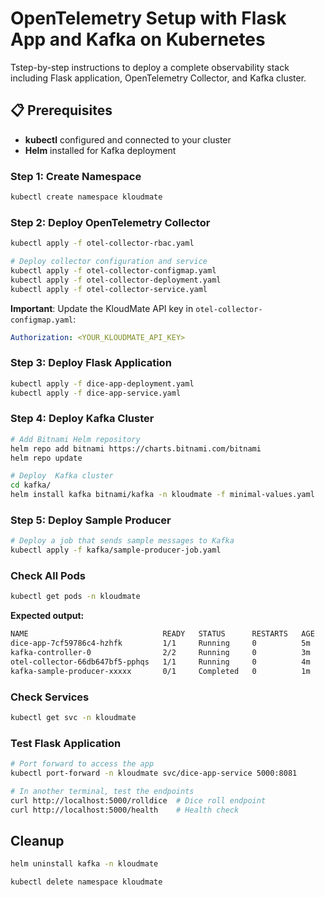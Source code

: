 # OpenTelemetry Setup with Flask App and Kafka on Kubernetes

Tstep-by-step instructions to deploy a complete observability stack including Flask application, OpenTelemetry Collector, and Kafka cluster.

## 📋 Prerequisites

- **kubectl** configured and connected to your cluster
- **Helm** installed for Kafka deployment

### Step 1: Create Namespace

```bash
kubectl create namespace kloudmate
```

### Step 2: Deploy OpenTelemetry Collector

```bash
kubectl apply -f otel-collector-rbac.yaml

# Deploy collector configuration and service
kubectl apply -f otel-collector-configmap.yaml
kubectl apply -f otel-collector-deployment.yaml
kubectl apply -f otel-collector-service.yaml
```

**Important**: Update the KloudMate API key in `otel-collector-configmap.yaml`:

```yaml
Authorization: <YOUR_KLOUDMATE_API_KEY>
```

### Step 3: Deploy Flask Application

```bash
kubectl apply -f dice-app-deployment.yaml
kubectl apply -f dice-app-service.yaml
```

### Step 4: Deploy Kafka Cluster

```bash
# Add Bitnami Helm repository
helm repo add bitnami https://charts.bitnami.com/bitnami
helm repo update

# Deploy  Kafka cluster
cd kafka/
helm install kafka bitnami/kafka -n kloudmate -f minimal-values.yaml
```

### Step 5: Deploy Sample Producer

```bash
# Deploy a job that sends sample messages to Kafka
kubectl apply -f kafka/sample-producer-job.yaml
```

### Check All Pods

```bash
kubectl get pods -n kloudmate
```

**Expected output:**

```sh
NAME                              READY   STATUS      RESTARTS   AGE
dice-app-7cf59786c4-hzhfk         1/1     Running     0          5m
kafka-controller-0                2/2     Running     0          3m
otel-collector-66db647bf5-pphqs   1/1     Running     0          4m
kafka-sample-producer-xxxxx       0/1     Completed   0          1m
```

### Check Services

```bash
kubectl get svc -n kloudmate
```

### Test Flask Application

```bash
# Port forward to access the app
kubectl port-forward -n kloudmate svc/dice-app-service 5000:8081

# In another terminal, test the endpoints
curl http://localhost:5000/rolldice  # Dice roll endpoint
curl http://localhost:5000/health    # Health check
```

## Cleanup

```bash
helm uninstall kafka -n kloudmate

kubectl delete namespace kloudmate
```
